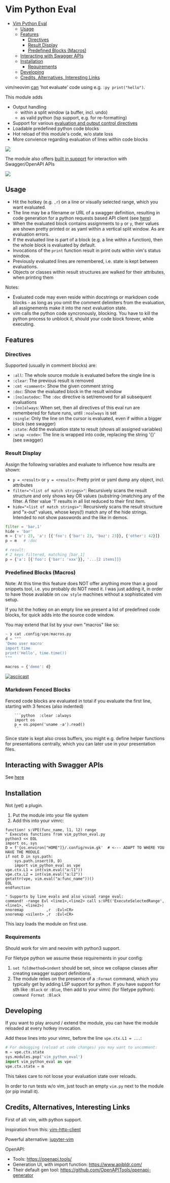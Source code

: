 # Vim Python Eval

<!--toc:start-->
- [Vim Python Eval](#vim-python-eval)
  - [Usage](#usage)
  - [Features](#features)
    - [Directives](#directives)
    - [Result Display](#result-display)
    - [Predefined Blocks (Macros)](#predefined-blocks-macros)
  - [Interacting with Swagger APIs](#interacting-with-swagger-apis)
  - [Installation](#installation)
    - [Requirements](#requirements)
  - [Developing](#developing)
  - [Credits, Alternatives, Interesting Links](#credits-alternatives-interesting-links)
<!--toc:end-->

vim/neovim [can](https://vim.fandom.com/wiki/Execute_Python_from_within_current_file) 'hot evaluate' code using e.g. `:py print("hello")`. 

This module adds

- Output handling 
    - within a split window (a buffer, incl. undo)
    - as valid python (lsp support, e.g. for re-formatting)
- Support for various [evaluation and output control directives](#directives)
- Loadable predefined python code blocks
- Hot reload of this module's code, w/o state loss
- More convience regarding evaluation of lines within code blocks

![](./docs/img/demo.gif)

The module also offers [built in support](./docs/swagger.md) for interaction with Swagger/OpenAPI APIs

![](./docs/img/swagger.png)


## Usage

- Hit the hotkey (e.g. `,r`) on a line or visually selected range, which you want evaluated.
- The line may be a filename or URL of a swagger definition, resulting in code generation for a
  python requests based API client (see [here](./docs/swagger.md))
- When the evaluated block contains assignments to `p` or `y`, their values are shown pretty printed
  or as yaml within a vertical split window. As are evaluation errors.
- If the evaluated line is part of a block (e.g. a line within a function), then the whole block is evaluated by default.
- Invocations of the `print` function result in print outs within vim's status window.
- Previously evaluated lines are remembered, i.e. state is kept between evaluations.
- Objects or classes within result structures are walked for their attributes, when printing them

Notes:
- Evaluated code may even reside within docstrings or markdown code blocks - as long as you omit the
  comment delimiters from the evaluation, all assignements make it into the next evaluation state.
- vim calls the python code syncronously, blocking. You have to kill the python process to unblock
  it, should your code block forever, while executing.


## Features

### Directives

Supported (usually in comment blocks) are:

- `:all`: The whole source module is evaluated before the single line is
- `:clear`: The previous result is removed
- `:cmt <comment>`: Show the given comment string
- `:doc`: Show the evaluated block in the result window
- `:[no]autodoc`: The `:doc` directive is set/removed for all subsequent evaluations
- `:[no]always`: When set, then all directives of this eval run are remembered for future runs, until `:noalways` is set
- `:single`: Only the line on the cursor is evaluated, even if within a bigger block (see swagger) 
- `:state`: Add the evaluation state to result (shows all assigned variables)
- `:wrap <code>`: The line is wrapped into code, replacing the string '{}' (see swagger)


### Result Display

Assign the following variables and evaluate to influence how results are shown:

- `p = <result>` or `y = <result>`: Pretty print or yaml dump any object, incl. attributes 
- `filter="<list of match strings>"`: Recursively scans the result structure and only shows key OR
  values (substring-)matching any of the filter. 
  A filter value '1' results in all list reduced to their first item. 
- `hide="<list of match strings>"`: Recursively scans the result structure and "x-out" values, whose
  keys(!) match any of the hide strings. Intended to not show passwords and the like in demos.

```python
filter = 'bar,1'
hide = 'bar'
m = {'u': 23, 'a': [{'foo': {'bar': 23, 'baz': 23}}, {'other': 42}]}
p = m   # :doc

# result:
# 2 keys filtered, matching [bar,1]
p = {'a': [{'foo': {'bar': 'xxx'}}, '...[2 items]]}
```


### Predefined Blocks (Macros)

Note: At this time this feature does NOT offer anything more than a good snippets tool, i.e. you
probably do NOT need it. I was just adding it, in order to have those available on `cow style` machines
without a sophisticated vim setup.

If you hit the hotkey on an empty line we present a list of predefined code blocks, for quick adds
into the source code window.

You may extend that list by your own "macros" like so:


```python
~ ❯ cat .config/vpe/macros.py                                                                                    tools
d = """
'Demo user macro'
import time
print('Hello', time.time())
"""

macros = {'demo': d}
```

[![asciicast](https://asciinema.org/a/057ewOGytqJDGEL6DF9Ck1hDw.svg)](https://asciinema.org/a/057ewOGytqJDGEL6DF9Ck1hDw)

### Markdown Fenced Blocks

Fenced code blocks are evaluated in total if you evaluate the first line, starting with 3 fences
(also indented)

```
    ```python  :clear :always
    import os
    p = os.popen('uname -a').read()
    ``

```

Since state is kept also cross buffers, you might e.g. define helper functions for presentations
centrally, which you can later use in your presentation files.




## Interacting with Swagger APIs

See [here](./docs/swagger.md)


## Installation

Not (yet) a plugin.

1. Put the module into your file system
2. Add this into your vimrc:

```vim
function! s:VPE(func_name, l1, l2) range
" Executes functions from vim_python_eval.py
python3 << EOL
import os, sys
D = f'{os.environ["HOME"]}/.config/nvim.gk'  # <--- ADAPT TO WHERE YOU HAVE THE MODULE
if not D in sys.path:
    sys.path.insert(0, D)
    import vim_python_eval as vpe 
vpe.ctx.L1 = int(vim.eval("a:l1"))
vpe.ctx.L2 = int(vim.eval("a:l2"))
getattr(vpe, vim.eval("a:func_name"))()
EOL
endfunction

" Supports by line evals and also visual range eval:
command! -range Evl <line1>,<line2> call s:VPE('ExecuteSelectedRange', <line1>, <line2>)
nnoremap          ,r  :Evl<CR>
xnoremap <silent> ,r  :Evl<CR>
```

This lazy loads the module on first use.


### Requirements

Should work for vim and neovim with python3 support.

For filetype python we assume these requirements in your config:

1. `set foldmethod=indent` should be set, since we collapse classes after creating swagger support
   definitions.
1. The module relies on the presence of a `:Format` command, which you typically get by adding LSP
   support for python. If you have support for sth like `:Black` or `:Blue`, then add to your vimrc (for filetype python):  
   `command Format :Black` 


## Developing

If you want to play around / extend the module, you can have the module reloaded at every hotkey
invocation.

Add these lines into your vimrc, before the line `vpe.ctx.L1 = ...`:

```python
# For debugging (reload at code changes) you may want to uncomment:
m = vpe.ctx.state
sys.modules.pop('vim_python_eval')
import vim_python_eval as vpe
vpe.ctx.state = m
```

This takes care to not loose your evaluation state over reloads.

In order to run tests w/o vim, just touch an empty `vim.py` next to the module (or pip install it).


## Credits, Alternatives, Interesting Links

First of all: vim, with python support.

Inspiration from this: [vim-http-client](https://github.com/aquach/vim-http-client)

Powerful alternative: [jupyter-vim](https://github.com/jupyter-vim/jupyter-vim)

OpenAPI:

- Tools: https://openapi.tools/
- Generation UI, with import function: https://www.apibldr.com/
- Their default gen tool: https://github.com/OpenAPITools/openapi-generator
